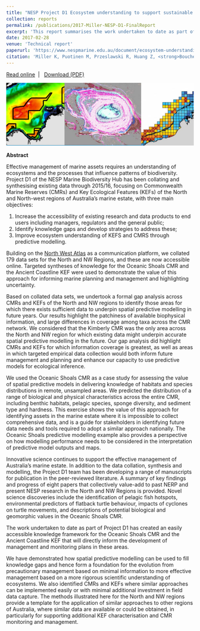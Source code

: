 ```yaml
---
title: "NESP Project D1 Ecosystem understanding to support sustainable use, management and monitoring of marine assets in the North and North-West regions - Final Report 2016"
collection: reports
permalink: /publications/2017-Miller-NESP-D1-FinalReport
excerpt: 'This report summarises the work undertaken to date as part of the NESP Project D1, which aimed to collate and synthesise existing biological/physical information for the Australian North-West. A primary objective of the project was to identify key knowledge gaps that available or newly-developed predictive models could help fill to guide future ecological sampling efforts and assist management.'
date: 2017-02-28  
venue: 'Technical report'
paperurl: 'https://www.nespmarine.edu.au/document/ecosystem-understanding-support-sustainable-use-management-and-monitoring-marine-assets-0'
citation: 'Miller K, Puotinen M, Przeslawski R, Huang Z, <strong>Bouchet P</strong>, Radford B, Li J, Kool J, Picard K, Thums M, Meeuwig J, Nichol S. 2017. NESP Project D1 Ecosystem understanding to support sustainable use, management and monitoring of marine assets in the North and North-West regions - Final Report 2016. Report to the National Environmental Science Programme, Marine Biodiversity Hub. Australian Institute of Marine Science, 146 p.'
---
```

<i class="fa fa-link" aria-hidden="true"></i> <a href="https://www.nespmarine.edu.au/document/ecosystem-understanding-support-sustainable-use-management-and-monitoring-marine-assets-0"> Read online</a> &nbsp;<span>&#124;</span> &nbsp;<i class="fa fa-file-pdf-o" aria-hidden="true"></i> <a href="https://www.nespmarine.edu.au/system/files/Miller%20et%20al%20Project%20D1%20Report%20summarising%20outputs%20from%20synthesis%20of%20datasets%20and%20predictive%20models%20for%20N%20and%20NW_Milestone%204_RPv3.pdf">  Download (PDF)</a>

<img src='/images/Miller2017-NESP-D1-hero.jpg'>
<br>

<strong>Abstract</strong>

Effective management of marine assets requires an understanding of ecosystems and the processes that influence patterns of biodiversity. Project D1 of the NESP Marine Biodiversity Hub has been collating and synthesising existing data through 2015/16, focusing on Commonwealth Marine Reserves (CMRs) and Key Ecological Features (KEFs) of the North and North-west regions of Australia’s marine estate, with three main objectives:

1. Increase the accessibility of existing research and data products to end users including managers, regulators and the general public;
2. Identify knowledge gaps and develop strategies to address these;
3. Improve ecosystem understanding of KEFS and CMRS through predictive modelling.

Building on the <a href="http://www.northwestatlas.org">North West Atlas</a> as a communication platform, we collated 179 data sets for the North and NW Regions, and these are now accessible online. Targeted syntheses of knowledge for the Oceanic Shoals CMR and the Ancient Coastline KEF were used to demonstrate the value of this approach for informing marine planning and management and highlighting uncertainty.

Based on collated data sets, we undertook a formal gap analysis across CMRs and KEFs of the North and NW regions to identify those areas for which there exists sufficient data to underpin spatial predictive modelling in future years. Our results highlight the patchiness of available biophysical information, and large differences in coverage among taxa across the CMR network. We considered that the Kimberly CMR was the only area across the North and NW region for which existing data might underpin accurate spatial predictive modelling in the future. Our gap analysis did highlight CMRs and KEFs for which information coverage is greatest, as well as areas in which targeted empirical data collection would both inform future management and planning and enhance our capacity to use predictive models for ecological inference.

We used the Oceanic Shoals CMR as a case study for assessing the value of spatial predictive models in delivering knowledge of habitats and species distributions in remote, unsampled areas. We predicted the distribution of a range of biological and physical characteristics across the entire CMR, including benthic habitats, pelagic species, sponge diversity, and sediment type and hardness. This exercise shows the value of this approach for identifying assets in the marine estate where it is impossible to collect comprehensive data, and is a guide for stakeholders in identifying future data needs and tools required to adopt a similar approach nationally. The Oceanic Shoals predictive modelling example also provides a perspective on how modelling performance needs to be considered in the interpretation of predictive model outputs and maps.

Innovative science continues to support the effective management of Australia’s marine estate. In addition to the data collation, synthesis and modelling, the Project D1 team has been developing a range of manuscripts for publication in the peer-reviewed literature. A summary of key findings and progress of eight papers that collectively value-add to past NERP and present NESP research in the North and NW Regions is provided. Novel science discoveries include the identification of pelagic fish hotspots, environmental predictors of flatback turtle behaviour, impacts of cyclones on turtle movements, and descriptions of potential biological and geomorphic values in the Oceanic Shoals CMR.

The work undertaken to date as part of Project D1 has created an easily accessible knowledge framework for the Oceanic Shoals CMR and the Ancient Coastline KEF that will directly inform the development of management and monitoring plans in these areas.

We have demonstrated how spatial predictive modelling can be used to fill knowledge gaps and hence form a foundation for the evolution from precautionary management based on minimal information to more effective management based on a more rigorous scientific understanding of ecosystems. We also identified CMRs and KEFs where similar approaches can be implemented easily or with minimal additional investment in field data capture. The methods illustrated here for the North and NW regions provide a template for the application of similar approaches to other regions of Australia, where similar data are available or could be obtained, in particularly for supporting additional KEF characterisation and CMR monitoring and management.
